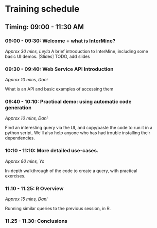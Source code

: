 # Training schedule

## Timing: 09:00 - 11:30 AM 

### 09:00 - 09:30: Welcome + what is InterMine?  
_Approx 30 mins, Leyla_
A brief introduction to InterMine, including some basic UI demos. [Slides] TODO, add slides

### 09:30 - 09:40: Web Service API Introduction 
_Approx 10 mins, Dani_

What is an API and basic examples of accessing them

### 09:40 - 10:10: Practical demo: using automatic code generation 
_Approx 10 mins, Dani_

Find an interesting query via the UI, and copy/paste the code to run it in a python script. We'll also help anyone who has had trouble installing their dependencies. 

### 10:10 - 11:10: More detailed use-cases. 
_Approx 60 mins, Yo_

In-depth walkthrough of the code to create a query, with practical exercises. 

### 11.10 - 11.25: R Overview 
_Approx 15 mins, Dani_

Running similar queries to the previous session, in R. 

### 11.25 - 11.30: Conclusions

